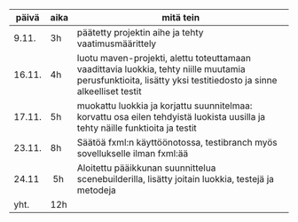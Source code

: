 | päivä    | aika    | mitä tein                                           |
| -------- | ------- | --------------------------------------------------- |
| 9.11.    | 3h      | päätetty projektin aihe ja tehty vaatimusmäärittely |
| 16.11.   | 4h      | luotu maven-projekti, alettu toteuttamaan vaadittavia luokkia, tehty niille muutamia perusfunktioita, lisätty yksi testitiedosto ja sinne alkeelliset testit |
|  17.11.  | 5h      | muokattu luokkia ja korjattu suunnitelmaa: korvattu osa eilen tehdyistä luokista uusilla ja tehty näille funktioita ja testit                                                    |
| 23.11. |  8h | Säätöä fxml:n käyttöönotossa, testibranch myös sovellukselle ilman fxml:ää
| 24.11 | 5h | Aloitettu pääikkunan suunnittelua scenebuilderilla, lisätty joitain luokkia, testejä ja metodeja
| yht. | 12h |